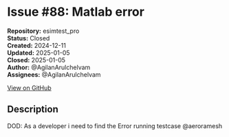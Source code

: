 # Issue #88: Matlab error

**Repository:** esimtest_pro  
**Status:** Closed  
**Created:** 2024-12-11  
**Updated:** 2025-01-05  
**Closed:** 2025-01-05  
**Author:** @AgilanArulchelvam  
**Assignees:** @AgilanArulchelvam  

[View on GitHub](https://github.com/Simtestlab/esimtest_pro/issues/88)

## Description

DOD:
As a developer i need to find the 
Error running testcase @aeroramesh 